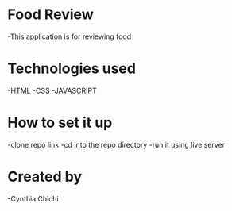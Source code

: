 # Food Review
-This application is for reviewing food

# Technologies used
-HTML
-CSS
-JAVASCRIPT

# How to set it up
-clone repo link
-cd into the repo directory
-run it using live server

# Created by 
-Cynthia Chichi

